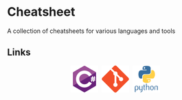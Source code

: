 # Cheatsheet

A collection of cheatsheets for various languages and tools

## Links

<div align="center">
  <a href="../main/csharp/README.md"><img src="https://github.com/devicons/devicon/blob/master/icons/csharp/csharp-original.svg" title="C#" alt="C#" width="64" height="64"></a>&nbsp;
  <a href="../main/git/README.md"><img src="https://github.com/devicons/devicon/blob/master/icons/git/git-plain.svg" title="Git" alt="Git" width="64" height="64"></a>&nbsp;
  <a href="../main/python/README.md"><img src="https://github.com/devicons/devicon/blob/master/icons/python/python-original-wordmark.svg" title="Python" alt="Python" width="64" height="64"></a>
</div>
